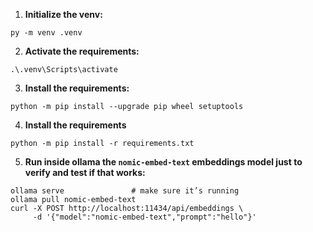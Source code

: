 
1. **Initialize the venv:**

```shell
py -m venv .venv
```

2. **Activate the requirements:**

```shell
.\.venv\Scripts\activate
```

3. **Install the requirements:**

```
python -m pip install --upgrade pip wheel setuptools
```

4. **Install the requirements**

```
python -m pip install -r requirements.txt
```

5. **Run inside ollama the `nomic-embed-text` embeddings model just to verify and test if that works:**

```shell
ollama serve               # make sure it’s running
ollama pull nomic-embed-text
curl -X POST http://localhost:11434/api/embeddings \
     -d '{"model":"nomic-embed-text","prompt":"hello"}'
```


